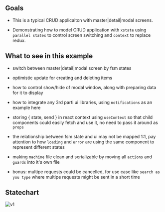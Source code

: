 
## Goals

- This is a typical CRUD applicaiton with master|detail|modal screens.

- Demonstrating how to model CRUD application with `xstate` using `parallel states` to control screen switching and `context` to replace redux.

## What to see in this example

- switch between master|detail|modal screen by fsm states

- optimistic update for creating and deleting items

- how to control show/hide of modal window, along with preparing data for it to display

- how to integrate any 3rd parti ui libraries, using `notifications` as an example here

- storing { state, send } in react context using `useContext` so that child components could easily fetch and use it, no need to pass it around as `props`

- the relationship between fsm state and ui may not be mapped 1:1, pay attention to how `loading` and `error` are using the same component to represent different states

- making `machine` file clean and serializable by moving all `actions` and `guards` into it's own file

- bonus: multipe requests could be cancelled, for use case like `search as you type` where multipe requests might be sent in a short time

## Statechart

![v1](https://user-images.githubusercontent.com/325936/65810691-f8d25000-e1df-11e9-9c35-9d5e1d5a0fa5.png)


